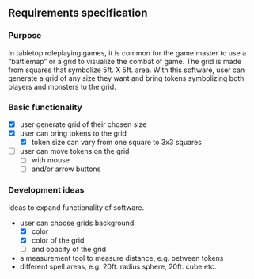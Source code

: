 ## Requirements specification

### Purpose

In tabletop roleplaying games, it is common for the game master to use a “battlemap” or a grid to visualize the combat of game. The grid is made from squares that symbolize 5ft. X 5ft. area. With this software, user can generate a grid of any size they want and bring tokens symbolizing both players and monsters to the grid. 

### Basic functionality

- [x] user generate grid of their chosen size
- [x] user can bring tokens to the grid
	- [x] token size can vary from one square to 3x3 squares
- [ ] user can move tokens on the grid
	- [ ] with mouse 
	- [ ] and/or arrow buttons

### Development ideas

Ideas to expand functionality of software.

- user can choose grids background: 
	- [x] color
	- [x] color of the grid
	- [ ] and opacity of the grid
- a measurement tool to measure distance, e.g. between tokens
- different spell areas, e.g. 20ft. radius sphere, 20ft. cube etc. 

